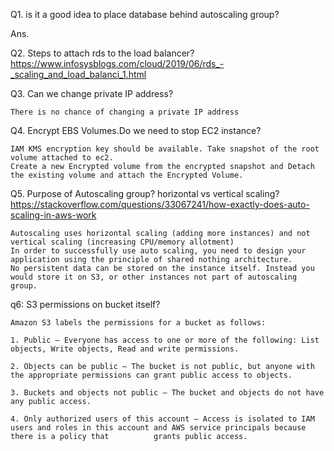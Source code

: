 Q1. is it a good idea to place database behind autoscaling group?

Ans.

Q2. Steps to attach rds to the load balancer?
    https://www.infosysblogs.com/cloud/2019/06/rds_-_scaling_and_load_balanci_1.html

Q3. Can we change private IP address? 

    There is no chance of changing a private IP address

Q4. Encrypt EBS Volumes.Do we need to stop EC2 instance?

    IAM KMS encryption key should be available. Take snapshot of the root volume attached to ec2.
    Create a new Encrypted volume from the encrypted snapshot and Detach the existing volume and attach the Encrypted Volume.
    
Q5. Purpose of Autoscaling group? horizontal vs vertical scaling? 
    https://stackoverflow.com/questions/33067241/how-exactly-does-auto-scaling-in-aws-work

    
    Autoscaling uses horizontal scaling (adding more instances) and not vertical scaling (increasing CPU/memory allotment)
    In order to successfully use auto scaling, you need to design your application using the principle of shared nothing architecture. 
    No persistent data can be stored on the instance itself. Instead you would store it on S3, or other instances not part of autoscaling group.
    
q6: S3 permissions on bucket itself?
   
    Amazon S3 labels the permissions for a bucket as follows:

    1. Public – Everyone has access to one or more of the following: List objects, Write objects, Read and write permissions.

    2. Objects can be public – The bucket is not public, but anyone with the appropriate permissions can grant public access to objects.

    3. Buckets and objects not public – The bucket and objects do not have any public access.

    4. Only authorized users of this account – Access is isolated to IAM users and roles in this account and AWS service principals because there is a policy that          grants public access.
    
